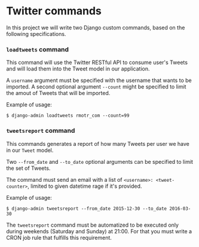 # Twitter commands

In this project we will write two Django custom commands, based on the following specifications.

### `loadtweets` command

This command will use the Twitter RESTful API to consume user's Tweets and will load them into the Tweet model in our application.

A `username` argument must be specified with the username that wants to be imported. A second optional argument `--count` might be specified to limit the amout of Tweets that will be imported.

Example of usage:
```
$ django-admin loadtweets rmotr_com --count=99
```

### `tweetsreport` command

This commands generates a report of how many Tweets per user we have in our `Tweet` model.

Two `--from_date` and `--to_date` optional arguments can be specified to limit the set of Tweets.

The command must send an email with a list of `<username>: <tweet-counter>`, limited to given datetime rage if it's provided.

Example of usage:
```
$ django-admin tweetsreport --from_date 2015-12-30 --to_date 2016-03-30
```

The `tweetsreport` command must be automatized to be executed only during weekends (Saturday and Sunday) at 21:00. For that you must write a CRON job rule that fulfills this requirement.

